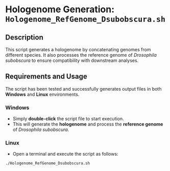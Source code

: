 # **Hologenome Generation: `Hologenome_RefGenome_Dsubobscura.sh`**

## **Description**
This script generates a hologenome by concatenating genomes from different species. It also processes the reference genome of *Drosophila subobscura* to ensure compatibility with downstream analyses.

## **Requirements and Usage**
The script has been tested and successfully generates output files in both **Windows** and **Linux** environments.

### **Windows**
- Simply **double-click** the script file to start execution.
- This will generate the **hologenome** and process the **reference genome** of *Drosophila subobscura*.

### **Linux**
- Open a terminal and execute the script as follows:
```bash
./Hologenome_RefGenome_Dsubobscura.sh
```
